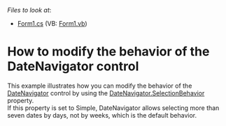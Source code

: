 <!-- default file list -->
*Files to look at*:

* [Form1.cs](./CS/DateNavigatorCustomized/Form1.cs) (VB: [Form1.vb](./VB/DateNavigatorCustomized/Form1.vb))
<!-- default file list end -->
# How to modify the behavior of the DateNavigator control


This example illustrates how you can modify the behavior of the <a href="http://help.devexpress.com/#WindowsForms/CustomDocument1740">DateNavigator</a> control by using the <a href="https://docs.devexpress.com/WindowsForms/DevExpress.XtraScheduler.DateNavigator.SelectionBehavior">DateNavigator.SelectionBehavior</a> property.<br/> If this property is set to Simple, DateNavigator allows selecting more than seven dates by days, not by weeks, which is the default behavior.

<br/>



